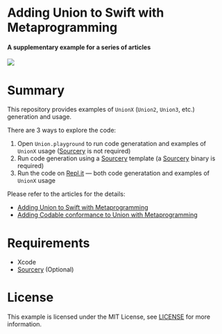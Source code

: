 Adding Union to Swift with Metaprogramming
======================================

#### A supplementary example for a series of articles

![](https://github.com/ivangoremykin/union/blob/media/union-editorial-illustration.jpg)

# Summary

This repository provides examples of `UnionX` (`Union2`, `Union3`, etc.) generation and usage.

There are 3 ways to explore the code:
1. Open `Union.playground` to run code generatation and examples of `UnionX` usage ([Sourcery](https://github.com/krzysztofzablocki/Sourcery) is not required)
2. Run code generation using a [Sourcery](https://github.com/krzysztofzablocki/Sourcery) template (a [Sourcery](https://github.com/krzysztofzablocki/Sourcery) binary is required)
3. Run the code on [Repl.it](https://github.com/ivangoremykin/union/blob/main/Replit.md) — both code generatation and examples of `UnionX` usage

Please refer to the articles for the details:
* [Adding Union to Swift with Metaprogramming](https://dev.to/ivangoremykin/adding-union-to-swift-with-metaprogramming-510d-temp-slug-2422196)
* [Adding Codable conformance to Union with Metaprogramming](https://dev.to/ivangoremykin/adding-codable-conformance-to-union-with-metaprogramming-4k08-temp-slug-1197351)

# Requirements
* Xcode
* [Sourcery](https://github.com/krzysztofzablocki/Sourcery) (Optional)

# License
This example is licensed under the MIT License, see [LICENSE](https://github.com/ivangoremykin/union/blob/main/LICENSE) for more information.
